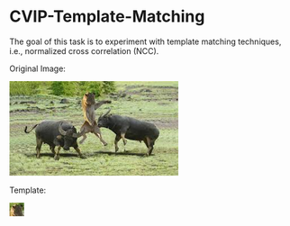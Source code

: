 # CVIP-Template-Matching
The goal of this task is to experiment with template matching techniques, i.e., normalized cross correlation (NCC).

Original Image:


![Original Picture](proj1-task2.jpg)

Template:


![Original Picture](proj1-task2-template.jpg)

